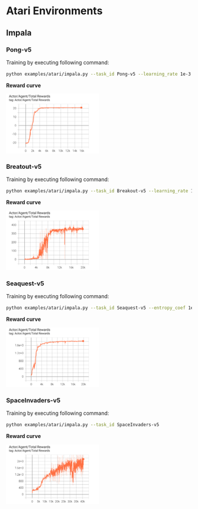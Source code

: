 # Atari Environments

## Impala

### Pong-v5

Training by executing following command:

```bash
python examples/atari/impala.py --task_id Pong-v5 --learning_rate 1e-3
```

**Reward curve**

<img src="./results/Pong-v5-reward.png" width="50%">

### Breatout-v5

Training by executing following command:

```bash
python examples/atari/impala.py --task_id Breakout-v5 --learning_rate 1e-3
```

**Reward curve**

<img src="./results/Breakout-v5-reward.png" width="50%">

### Seaquest-v5

Training by executing following command:

```bash
python examples/atari/impala.py --task_id Seaquest-v5 --entropy_coef 1e-4
```

**Reward curve**

<img src="./results/Seaquest-v5-reward.png" width="50%">


### SpaceInvaders-v5

Training by executing following command:

```bash
python examples/atari/impala.py --task_id SpaceInvaders-v5
```

**Reward curve**

<img src="./results/SpaceInvaders-v5-reward.png" width="50%">
